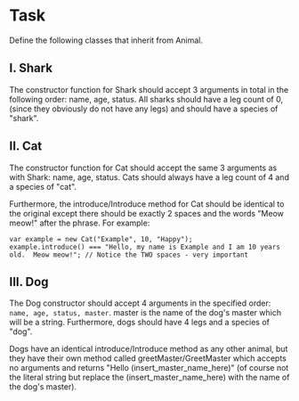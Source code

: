 # Task
Define the following classes that inherit from Animal.

## I. Shark
The constructor function for Shark should accept 3 arguments in total in the following order: name, age, status. All sharks should have a leg count of 0,(since they obviously do not have any legs) and should have a species of "shark".

## II. Cat
The constructor function for Cat should accept the same 3 arguments as with Shark: name, age, status. Cats should always have a leg count of 4 and a species of "cat".

Furthermore, the introduce/Introduce method for Cat should be identical to the original except there should be exactly 2 spaces and the words "Meow meow!" after the phrase. For example:

    var example = new Cat("Example", 10, "Happy");
    example.introduce() === "Hello, my name is Example and I am 10 years old.  Meow meow!"; // Notice the TWO spaces - very important

## III. Dog
The Dog constructor should accept 4 arguments in the specified order: ` name, age, status, master `. master is the name of the dog's master which will be a string. Furthermore, dogs should have 4 legs and a species of "dog".

Dogs have an identical introduce/Introduce method as any other animal, but they have their own method called greetMaster/GreetMaster which accepts no arguments and returns "Hello (insert_master_name_here)" (of course not the literal string but replace the (insert_master_name_here) with the name of the dog's master).